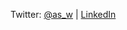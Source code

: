 Twitter: [@as_w](https://twitter.com/as_w) | [LinkedIn](https://www.linkedin.com/in/aaron-wislang/)
